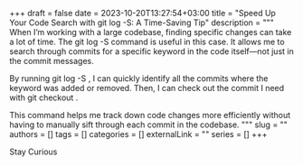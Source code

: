 +++ 
draft = false
date = 2023-10-20T13:27:54+03:00
title = "Speed Up Your Code Search with git log -S: A Time-Saving Tip"
description = """
When I’m working with a large codebase, finding specific changes can take a lot of time. The git log -S command is useful in this case. It allows me to search through commits for a specific keyword in the code itself—not just in the commit messages.

By running git log -S <keyword>, I can quickly identify all the commits where the keyword was added or removed. Then, I can check out the commit I need with git checkout <commit-id>.

This command helps me track down code changes more efficiently without having to manually sift through each commit in the codebase.
"""
slug = ""
authors = []
tags = []
categories = []
externalLink = ""
series = []
+++

Stay Curious